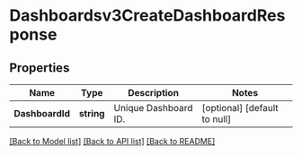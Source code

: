 # Dashboardsv3CreateDashboardResponse

## Properties
Name | Type | Description | Notes
------------ | ------------- | ------------- | -------------
**DashboardId** | **string** | Unique Dashboard ID. | [optional] [default to null]

[[Back to Model list]](../README.md#documentation-for-models) [[Back to API list]](../README.md#documentation-for-api-endpoints) [[Back to README]](../README.md)


